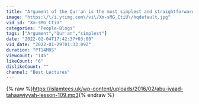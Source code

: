 ```yaml
---
title: "Argument of the Qur'an is the most simplest and straightforward...  by Abu Iyaad"
image: "https:\/\/i.ytimg.com\/vi\/Xm-sMG_CtiU\/hqdefault.jpg"
vid_id: "Xm-sMG_CtiU"
categories: "People-Blogs"
tags: ["Argument","Qur'an","simplest"]
date: "2022-02-04T17:42:37+03:00"
vid_date: "2022-01-29T01:33:09Z"
duration: "PT14M8S"
viewcount: "145"
likeCount: "6"
dislikeCount: ""
channel: "Best Lectures"
---
```

{% raw %}<a rel="nofollow" target="blank" href="https://islamtees.uk/wp-content/uploads/2016/02/abu-iyaad-tahaawiyyah-lesson-109.mp3">https://islamtees.uk/wp-content/uploads/2016/02/abu-iyaad-tahaawiyyah-lesson-109.mp3</a>{% endraw %}
